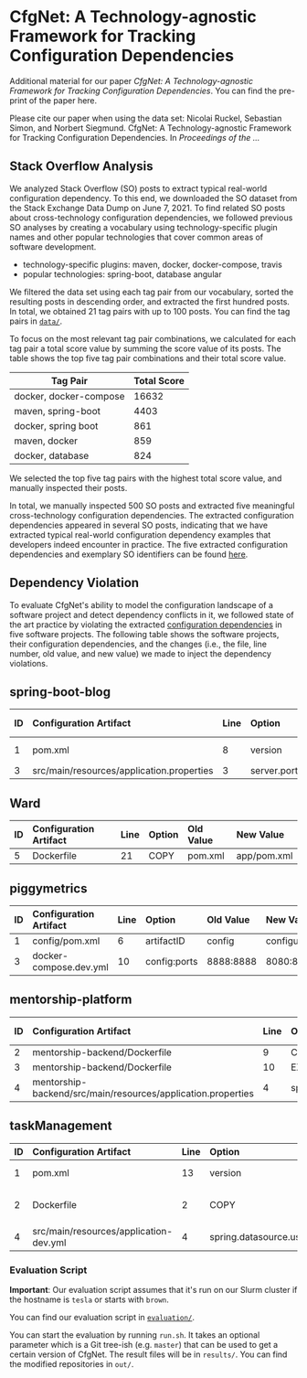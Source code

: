 # CfgNet: A Technology-agnostic Framework for Tracking Configuration Dependencies

Additional material for our paper *CfgNet: A Technology-agnostic Framework for Tracking Configuration Dependencies*.
You can find the pre-print of the paper here.

Please cite our paper when using the data set:
Nicolai Ruckel, Sebastian Simon, and Norbert Siegmund. CfgNet: A Technology-agnostic Framework for Tracking Configuration Dependencies. In *Proceedings of the ...*

## Stack Overflow Analysis

We analyzed Stack Overflow (SO) posts to extract typical real-world configuration dependency.
To this end, we downloaded the SO dataset from the Stack Exchange Data Dump on June 7, 2021.
To find related SO posts about cross-technology configuration dependencies, we followed previous SO analyses by creating a vocabulary using technology-specific plugin names and other popular technologies that cover common areas of software development.

- technology-specific plugins: maven, docker, docker-compose, travis
- popular technologies: spring-boot, database angular

We filtered the data set using each tag pair from our vocabulary, sorted the resulting posts in descending order, and extracted the first hundred posts.
In total, we obtained 21 tag pairs with up to 100 posts.
You can find the tag pairs in [`data/`](data/).

To focus on the most relevant tag pair combinations, we calculated for each tag pair a total score value by summing the score value of its posts.
The table shows the top five tag pair combinations and their total score value.

| Tag Pair               | Total Score |
|------------------------|-------------|
| docker, docker-compose |        16632|
| maven, spring-boot     |         4403|
| docker, spring boot    |          861|
| maven, docker          |          859|
| docker, database       |          824|

We selected the top five tag pairs with the highest total score value, and manually inspected their posts.

In total, we manually inspected 500 SO posts and extracted five meaningful cross-technology configuration dependencies.
The extracted configuration dependencies appeared in several SO posts, indicating that we have extracted typical real-world configuration dependency examples that developers indeed encounter in practice.
The five extracted configuration dependencies and exemplary SO identifiers can be found [here](dependencies.pdf).

## Dependency Violation

To evaluate CfgNet's ability to model the configuration landscape of a software project and detect dependency conflicts in it, we followed state of the art practice by violating the extracted [configuration dependencies](dependencies.pdf) in five software projects. The following table shows the software projects, their configuration dependencies, and the changes (i.e., the file, line number, old value, and new value) we made to inject the dependency violations.

## spring-boot-blog

| ID  | Configuration Artifact                                       | Line | Option                     | Old Value                      | New Value               |
|:----|:-------------------------------------------------------------|:-----|:---------------------------|:-------------------------------|:------------------------|
|  1  | pom.xml                                                      |   8  | version                    | 0.0.1-SNAPSHOT                 | 0.0.2                   |
|  3  | src/main/resources/application.properties                    |   3  | server.port                | 8090                           | 8000                    |

## Ward

| ID  | Configuration Artifact                                       | Line | Option                     | Old Value                      | New Value               |
|:----|:-------------------------------------------------------------|:-----|:---------------------------|:-------------------------------|:------------------------|
|  5  | Dockerfile                                                   |  21  | COPY                       | pom.xml                        | app/pom.xml             |

## piggymetrics

| ID  | Configuration Artifact                                       | Line | Option                     | Old Value                      | New Value               |
|:----|:-------------------------------------------------------------|:-----|:---------------------------|:-------------------------------|:------------------------|
|  1  | config/pom.xml                                               |   6  | artifactID                 | config                         | configuration           |
|  3  | docker-compose.dev.yml                                       |  10  | config:ports               | 8888:8888                      | 8080:888                |

## mentorship-platform

| ID  | Configuration Artifact                                       | Line | Option                     | Old Value                      | New Value               |
|:----|:-------------------------------------------------------------|:-----|:---------------------------|:-------------------------------|:------------------------|
|  2  | mentorship-backend/Dockerfile                                |   9  | COPY                       | app.jar                        | backend.jar             |
|  3  | mentorship-backend/Dockerfile                                |  10  | EXPOSE                     | 8080                           | 8000                    |
|  4  | mentorship-backend/src/main/resources/application.properties |   4  | spring.datasource.password | password                       | 1234567                 |

## taskManagement

| ID  | Configuration Artifact                                       | Line| Option                     | Old Value                      | New Value               |
|:----|:-------------------------------------------------------------|:-----|:---------------------------|:-------------------------------|:------------------------|
|  1  | pom.xml                                                      |  13  | version                    | 0.0.1-SNAPSHOT                 | 0.0.2-SNAPSHOT          |
|  2  | Dockerfile                                                   |   2  | COPY                       | taskManager-0.0.1-SNAPSHOT.jar | taskManager.jar         |
|  4  | src/main/resources/application-dev.yml                       |   4  | spring.datasource.username | dev_user                       | prod_user               |

### Evaluation Script

**Important**: Our evaluation script assumes that it's run on our Slurm cluster if the hostname is `tesla` or starts with `brown`.

You can find our evaluation script in [`evaluation/`](evaluation).

You can start the evaluation by running `run.sh`.
It takes an optional parameter which is a Git tree-ish (e.g. `master`) that can be used to get a certain version of CfgNet.
The result files will be in `results/`.
You can find the modified repositories in `out/`.
